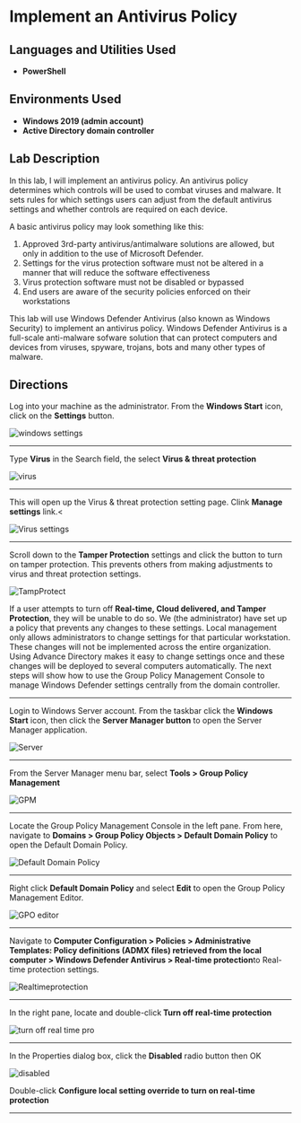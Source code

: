 
<h1>Implement an Antivirus Policy</h1>

<h2>Languages and Utilities Used</h2>

- <b>PowerShell</b> 

<h2>Environments Used</h2>

- <b>Windows 2019 (admin account)</b> 
- <b>Active Directory domain controller</b> 


<h2>Lab Description</h2>
  <p>In this lab, I will implement an antivirus policy. An antivirus policy determines which controls will be used to combat viruses and malware. It sets rules for which settings users can adjust from the default antivirus settings and whether controls are required on each device. </p>
  
  <p>A basic antivirus policy may look something like this:
    <ol>
       <li>Approved 3rd-party antivirus/antimalware solutions are allowed, but only in addition to the use of Microsoft Defender.</li>
       <li>Settings for the virus protection software must not be altered in a manner that will reduce the software effectiveness</li>
       <li>Virus protection software must not be disabled or bypassed</li>
       <li>End users are aware of the security policies enforced on their workstations</li>
    </ol>
    </hr>
<p>This lab will use Windows Defender Antivirus (also known as Windows Security) to implement an antivirus policy. Windows Defender Antivirus is a full-scale anti-malware sofware solution that can protect computers and devices from viruses, spyware, trojans, bots and many other types of malware. 
  <h2>Directions</h2>
    <p>Log into your machine as the administrator. From the <b>Windows Start</b> icon, click on the <b>Settings</b> button.</p>
    
![windows settings](https://user-images.githubusercontent.com/107451613/178303658-171cfec8-b55f-4378-add5-e7448a08997d.png)

<hr>

 <p>Type <b>Virus</b> in the Search field, the select <b>Virus & threat protection</b></p>

![virus](https://user-images.githubusercontent.com/107451613/178304082-9ea6a2ab-5051-413b-9753-01b850eb4dc2.png)

<hr>

<p>This will open up the Virus & threat protection setting page. Clink <b>Manage settings</b> link.<</p>

![Virus settings](https://user-images.githubusercontent.com/107451613/178304651-19354084-c36d-4f4a-8075-84be4dedbc49.png)

<hr>

<p>Scroll down to the <b>Tamper Protection</b> settings and click the button to turn on tamper protection. This prevents others from making adjustments to virus and threat protection settings. <p>

![TampProtect](https://user-images.githubusercontent.com/107451613/178309980-b91b74a4-6e8e-4366-b49a-c8edfcbd4529.PNG)
  
If a user attempts to turn off <b>Real-time, Cloud delivered, and Tamper Protection</b>, they will be unable to do so. We (the administrator) have set up a policy that prevents any changes to these settings. Local management only allows administrators to change settings for that particular workstation. These changes will not be implemented across the entire organization. Using Advance Directory makes it easy to change settings once and these changes will be deployed to several computers automatically. The next steps will show how to use the Group Policy Management Console to manage Windows Defender settings centrally from the domain controller. </p>

<hr>

<p>Login to Windows Server account. From the taskbar click the <b>Windows Start</b> icon, then click the <b>Server Manager button</b> to open the Server Manager application.<p>

![Server](https://user-images.githubusercontent.com/107451613/178322369-0a93d98d-8eed-4c31-a98d-50abdf27c522.PNG)
  
<hr>
  
<p>From the Server Manager menu bar, select <b>Tools > Group Policy Management</b></p>

![GPM](https://user-images.githubusercontent.com/107451613/178326022-49902a75-444d-4866-81dc-49d0e55ea97f.PNG)

<hr>
<p>Locate the Group Policy Management Console in the left pane. From here, navigate to <b><Forest > Domains > Group Policy Objects > Default Domain Policy</b> to open the Default Domain Policy.</p>

![Default Domain Policy](https://user-images.githubusercontent.com/107451613/178328663-0db95780-d75c-42f7-bbbd-341e19ebd2f8.png)

<hr>

<p>Right click <b>Default Domain Policy</b> and select <b>Edit</b> to open the Group Policy Management Editor. 
  
 ![GPO editor](https://user-images.githubusercontent.com/107451613/178329398-e33dcb1a-1cfe-47e7-8163-9d33bf8f382d.png)
  
 <hr>

<p>Navigate to <b>Computer Configuration > Policies > Administrative Templates: Policy definitions (ADMX files) retrieved from the local computer > Windows Defender Antivirus > Real-time protection</b>to Real-time protection settings. 
  
![Realtimeprotection](https://user-images.githubusercontent.com/107451613/178332368-0bc9234e-015c-482d-8682-befbbfeae4c6.png)
  
 <hr>
 
<p>In the right pane, locate and double-click<b> Turn off real-time protection</b>

  
![turn off real time pro](https://user-images.githubusercontent.com/107451613/178333146-173ed2c5-170f-422e-a9c2-aa313b1dfaef.png)
 
<hr>
<p>In the Properties dialog box, click the <b>Disabled</b> radio button then OK<p>
 


  ![disabled](https://user-images.githubusercontent.com/107451613/178335122-b2825ad1-bee9-441e-b8ba-d5349e81ade1.png)

<p>Double-click <b>Configure local setting override to turn on real-time protection</b>
<hr>
